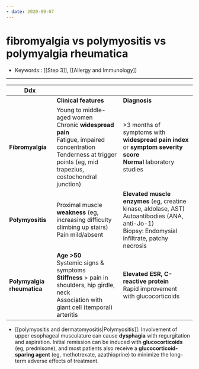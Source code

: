 ```yaml
---
- date: 2020-09-07
---
```


# fibromyalgia vs polymyositis vs polymyalgia rheumatica

- Keywords:: [[Step 3]], [[Allergy and Immunology]]
---

<!-- fibromyalgia vs polymyositis vs polymyalgia rheumatica -->

| Ddx                        |                                                              |                                                              |
| -------------------------- | ------------------------------------------------------------ | ------------------------------------------------------------ |
|                            | **Clinical features**                                        | **Diagnosis**                                                |
| **Fibromyalgia**           | Young to middle-aged women<br/>Chronic **widespread pain**<br/>Fatigue, impaired concentration<br/>Tenderness at trigger points (eg, mid trapezius, costochondral junction) | >3 months of symptoms with **widespread pain index** or **symptom severity score**<br/>**Normal** laboratory studies |
| **Polymyositis**         | Proximal muscle **weakness** (eg, increasing difficulty climbing up stairs)<br/>Pain mild/absent | **Elevated muscle enzymes** (eg, creatine kinase, aldolase, AST) <br/>Autoantibodies (ANA, anti-Jo-1)<br/>Biopsy: Endomysial infiltrate, patchy necrosis |
| **Polymyalgia rheumatica** | **Age >50**<br/>Systemic signs & symptoms<br/>**Stiffness** > pain in shoulders, hip girdle, neck<br/>Association with giant cell (temporal) arteritis | **Elevated ESR, C-reactive protein**<br/>Rapid improvement with glucocorticoids |

- [[polymyositis and dermatomyositis|Polymyositis]]: Involvement of upper esophageal musculature can cause **dysphagia** with regurgitation and aspiration. Initial remission can be induced with **glucocorticoids** (eg, prednisone), and most patients also receive a **glucocorticoid-sparing agent** (eg, methotrexate, azathioprine) to minimize the long-term adverse effects of treatment.
